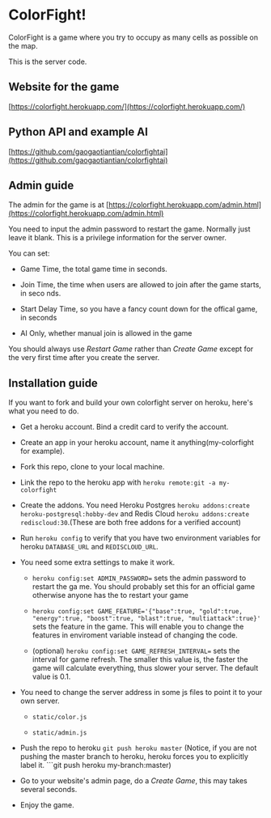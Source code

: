 # ColorFight!

ColorFight is a game where you try to occupy as many cells as possible on the map.

This is the server code.

## Website for the game

[https://colorfight.herokuapp.com/](https://colorfight.herokuapp.com/)

## Python API and example AI

[https://github.com/gaogaotiantian/colorfightai](https://github.com/gaogaotiantian/colorfightai)

## Admin guide

The admin for the game is at [https://colorfight.herokuapp.com/admin.html](https://colorfight.herokuapp.com/admin.html)

You need to input the admin password to restart the game. Normally just leave it blank.
This is a privilege information for the server owner. 

You can set:
    
+ Game Time, the total game time in seconds.

+ Join Time, the time when users are allowed to join after the game starts, in seco      nds.

+ Start Delay Time, so you have a fancy count down for the offical game, in seconds

+ AI Only, whether manual join is allowed in the game

You should always use *Restart Game* rather than *Create Game* except for the very 
first time after you create the server.

## Installation guide

If you want to fork and build your own colorfight server on heroku, here's what
you need to do.

+ Get a heroku account. Bind a credit card to verify the account.

+ Create an app in your heroku account, name it anything(my-colorfight for example).

+ Fork this repo, clone to your local machine.

+ Link the repo to the heroku app with ```heroku remote:git -a my-colorfight```

+ Create the addons. You need Heroku Postgres ```heroku addons:create heroku-postgresql:hobby-dev``` and Redis Cloud ```heroku addons:create rediscloud:30```.(These are
both free addons for a verified account)

+ Run ```heroku config``` to verify that you have two environment variables for heroku
```DATABASE_URL``` and ```REDISCLOUD_URL```.

+ You need some extra settings to make it work.

    + ```heroku config:set ADMIN_PASSWORD=``` sets the admin password to restart the ga      me. You should probably set this for an official game otherwise anyone has the
      to restart your game

    + ```heroku config:set GAME_FEATURE='{"base":true, "gold":true, "energy":true, "boost":true, "blast":true, "multiattack":true}'``` 
      sets the feature in the game.
      This will enable you to change the features in enviroment variable instead of
      changing the code.

    + (optional) ```heroku config:set GAME_REFRESH_INTERVAL=``` sets the interval
      for game refresh. The smaller this value is, the faster the game will calculate
      everything, thus slower your server. The default value is 0.1.

+ You need to change the server address in some js files to point it to your own server.

    + ```static/color.js```

    + ```static/admin.js```

+ Push the repo to heroku ```git push heroku master``` (Notice, if you are not pushing
the master branch to heroku, heroku forces you to explicitly label it. ```git push 
heroku my-branch:master)

+ Go to your website's admin page, do a *Create Game*, this may takes several seconds.

+ Enjoy the game.
